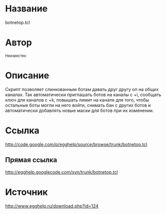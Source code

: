 # Название #
botnetop.tcl


# Автор #
<sup>Неизвестен</sup>


# Описание #
Скрипт позволяет слинкованным ботам давать друг другу оп на общих каналах. Так автоматически приглашать ботов на каналы с +i, сообщать ключ для каналов с +k, повышать лимит на канале для того, чтобы остальные боты могли на него войти, снимать бан с других ботов и автоматически добавлять новые маски для ботов при их изменении.


# Ссылка #
http://code.google.com/p/egghelp/source/browse/trunk/botnetop.tcl

## Прямая ссылка ##
http://egghelp.googlecode.com/svn/trunk/botnetop.tcl


# Источник #
http://www.egghelp.ru/download.php?id=124
